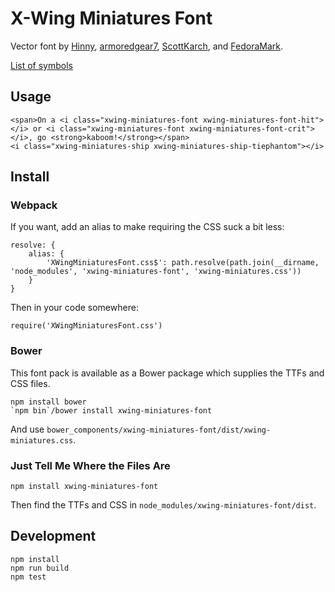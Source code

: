 X-Wing Miniatures Font
======================

Vector font by [Hinny](https://github.com/Hinny), [armoredgear7](https://github.com/armoredgear7), [ScottKarch](https://github.com/ScottKarch), and [FedoraMark](https://github.com/FedoraMark).

[List of symbols](https://geordanr.github.io/xwing-miniatures-font/)

## Usage

    <span>On a <i class="xwing-miniatures-font xwing-miniatures-font-hit"></i> or <i class="xwing-miniatures-font xwing-miniatures-font-crit"></i>, go <strong>kaboom!</strong></span>
    <i class="xwing-miniatures-ship xwing-miniatures-ship-tiephantom"></i>

## Install

### Webpack

If you want, add an alias to make requiring the CSS suck a bit less:

    resolve: {
        alias: {
            'XWingMiniaturesFont.css$': path.resolve(path.join(__dirname, 'node_modules', 'xwing-miniatures-font', 'xwing-miniatures.css'))
        }
    }

Then in your code somewhere:

    require('XWingMiniaturesFont.css')

### Bower

This font pack is available as a Bower package which supplies the TTFs and CSS files.

    npm install bower
    `npm bin`/bower install xwing-miniatures-font

And use `bower_components/xwing-miniatures-font/dist/xwing-miniatures.css`.

### Just Tell Me Where the Files Are

    npm install xwing-miniatures-font

Then find the TTFs and CSS in `node_modules/xwing-miniatures-font/dist`.

## Development

    npm install
    npm run build
    npm test
